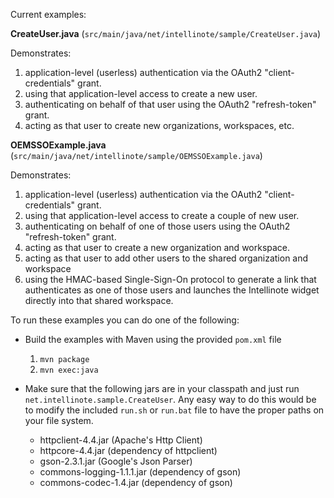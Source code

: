 Current examples:

**CreateUser.java** (`src/main/java/net/intellinote/sample/CreateUser.java`)

Demonstrates:

1. application-level (userless) authentication via the OAuth2 "client-credentials" grant.
2. using that application-level access to create a new user.
3. authenticating on behalf of that user using the OAuth2 "refresh-token" grant.
4. acting as that user to create new organizations, workspaces, etc.

**OEMSSOExample.java** (`src/main/java/net/intellinote/sample/OEMSSOExample.java`)

Demonstrates:

1. application-level (userless) authentication via the OAuth2 "client-credentials" grant.
2. using that application-level access to create a couple of new user.
3. authenticating on behalf of one of those users using the OAuth2 "refresh-token" grant.
4. acting as that user to create a new organization and workspace.
5. acting as that user to add other users to the shared organization and workspace
6. using the HMAC-based Single-Sign-On protocol to generate a link that authenticates as one of those users and launches the Intellinote widget directly into that shared workspace.

To run these examples you can do one of the following:

* Build the examples with Maven using the provided `pom.xml` file
	1. `mvn package`
	2. `mvn exec:java`

* Make sure that the following jars are in your classpath and just run `net.intellinote.sample.CreateUser`.  Any easy way to do this would be to modify the included `run.sh` or `run.bat` file to have the proper paths on your file system.
	* 	httpclient-4.4.jar (Apache's Http Client)
 	* 	httpcore-4.4.jar (dependency of httpclient)
 	* 	gson-2.3.1.jar (Google's Json Parser)
 	* 	commons-logging-1.1.1.jar (dependency of gson)
 	* 	commons-codec-1.4.jar (dependency of gson)
